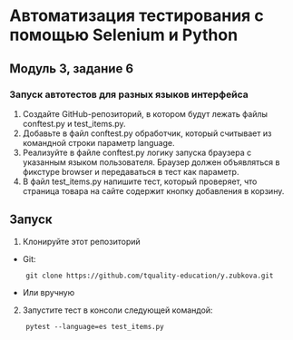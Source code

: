 # Автоматизация тестирования с помощью Selenium и Python
## Модуль 3, задание 6
### Запуск автотестов для разных языков интерфейса
1. Создайте GitHub-репозиторий, в котором будут лежать файлы conftest.py и test_items.py.
2. Добавьте в файл conftest.py обработчик, который считывает из командной строки параметр language.
3. Реализуйте в файле conftest.py логику запуска браузера с указанным языком пользователя. Браузер должен объявляться в фикстуре browser и передаваться в тест как параметр.
4. В файл test_items.py напишите тест, который проверяет, что страница товара на сайте содержит кнопку добавления в корзину.


## Запуск

   1. Клонируйте этот репозиторий
   
* Git:
```
    git clone https://github.com/tquality-education/y.zubkova.git
```
* Или вручную

2. Запустите тест в консоли следующей командой:
```
    pytest --language=es test_items.py
```
